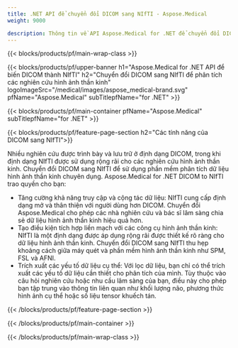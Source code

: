 ```yaml
---
title: .NET API để chuyển đổi DICOM sang NIfTI - Aspose.Medical
weight: 9000

description: Thông tin về API Aspose.Medical for .NET để chuyển đổi DICOM sang NIfTI
---
```


{{< blocks/products/pf/main-wrap-class >}}

{{< blocks/products/pf/upper-banner h1="Aspose.Medical for .NET API để biến DICOM thành NIfTI" h2="Chuyển đổi DICOM sang NIfTI để phân tích các nghiên cứu hình ảnh thần kinh" logoImageSrc="/medical/images/aspose_medical-brand.svg" pfName="Aspose.Medical" subTitlepfName="for .NET" >}}

{{< blocks/products/pf/main-container pfName="Aspose.Medical" subTitlepfName="for .NET" >}}

{{< blocks/products/pf/feature-page-section h2="Các tính năng của DICOM sang NIfTI">}}

<p>Nhiều nghiên cứu được trình bày và lưu trữ ở định dạng DICOM, trong khi định dạng NIfTI được sử dụng rộng rãi cho các nghiên cứu hình ảnh thần kinh. Chuyển đổi DICOM sang NIfTI để sử dụng phần mềm phân tích dữ liệu hình ảnh thần kinh chuyên dụng. Aspose.Medical for .NET DICOM to NIfTI trao quyền cho bạn:</p>

<ul>
<li>Tăng cường khả năng truy cập và cộng tác dữ liệu: NIfTI cung cấp định dạng mở và thân thiện với người dùng hơn DICOM. Chuyển đổi Aspose.Medical cho phép các nhà nghiên cứu và bác sĩ lâm sàng chia sẻ dữ liệu hình ảnh thần kinh hiệu quả hơn.</li>
<li>Tạo điều kiện tích hợp liền mạch với các công cụ hình ảnh thần kinh: NIfTI là một định dạng được áp dụng rộng rãi được thiết kế rõ ràng cho dữ liệu hình ảnh thần kinh. Chuyển đổi DICOM sang NIfTI thu hẹp khoảng cách giữa máy quét và phần mềm hình ảnh thần kinh như SPM, FSL và AFNI.</li>
<li>Trích xuất các yếu tố dữ liệu cụ thể: Với lọc dữ liệu, bạn chỉ có thể trích xuất các yếu tố dữ liệu cần thiết cho phân tích của mình. Tùy thuộc vào câu hỏi nghiên cứu hoặc nhu cầu lâm sàng của bạn, điều này cho phép bạn tập trung vào thông tin liên quan như khối lượng não, phương thức hình ảnh cụ thể hoặc số liệu tensor khuếch tán.</li>
</ul>

{{< /blocks/products/pf/feature-page-section >}}

{{< /blocks/products/pf/main-container >}}

{{< /blocks/products/pf/main-wrap-class >}}